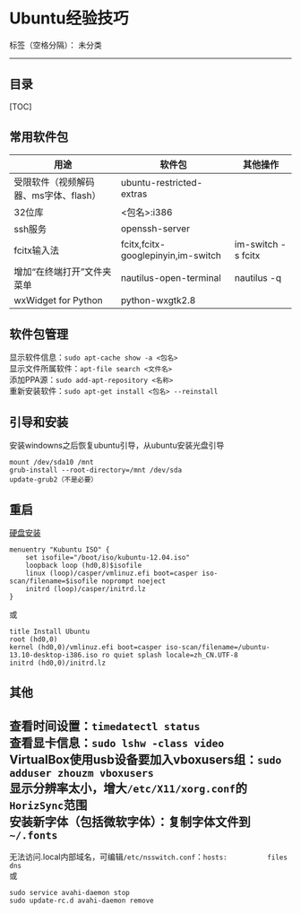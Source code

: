 # Ubuntu经验技巧

标签（空格分隔）： 未分类

---

## 目录
[TOC] 


## 常用软件包
|  用途                                 |        软件包                      | 其他操作            |
|---------                              |------------------                  |----------
|受限软件（视频解码器、ms字体、flash）  | ubuntu-restricted-extras           |
| 32位库                                | <包名>:i386                        |
| ssh服务                               | openssh-server                     |
| fcitx输入法                           | fcitx,fcitx-googlepinyin,im-switch | im-switch -s fcitx  |
| 增加“在终端打开”文件夹菜单            | nautilus-open-terminal             | nautilus -q         |
| wxWidget for Python                   | python-wxgtk2.8


## 软件包管理
显示软件信息：`sudo apt-cache show -a <包名>`  
显示文件所属软件：`apt-file search <文件名>`  
添加PPA源：`sudo add-apt-repository <名称>`  
重新安装软件：`sudo apt-get install <包名> --reinstall`  

## 引导和安装
安装windowns之后恢复ubuntu引导，从ubuntu安装光盘引导  
```
mount /dev/sda10 /mnt  
grub-install --root-directory=/mnt /dev/sda  
update-grub2（不是必要）  
```
重启
---
[硬盘安装](http://askubuntu.com/questions/340156/install-ubuntu-from-iso-image-directly-from-hard-disk-of-a-system-running-linux)  
```
menuentry "Kubuntu ISO" {
    set isofile="/boot/iso/kubuntu-12.04.iso"  
    loopback loop (hd0,8)$isofile  
    linux (loop)/casper/vmlinuz.efi boot=casper iso-scan/filename=$isofile noprompt noeject  
    initrd (loop)/casper/initrd.lz  
}  
```
或  
```
title Install Ubuntu  
root (hd0,0)  
kernel (hd0,0)/vmlinuz.efi boot=casper iso-scan/filename=/ubuntu-13.10-desktop-i386.iso ro quiet splash locale=zh_CN.UTF-8  
initrd (hd0,0)/initrd.lz  
```

## 其他
查看时间设置：`timedatectl status`  
查看显卡信息：`sudo lshw -class video`  
VirtualBox使用usb设备要加入vboxusers组：`sudo adduser zhouzm vboxusers`  
显示分辨率太小，增大`/etc/X11/xorg.conf`的`HorizSync`范围  
安装新字体（包括微软字体）：复制字体文件到`~/.fonts`  
---
无法访问.local内部域名，可编辑`/etc/nsswitch.conf`：`hosts:          files dns`  
或
```
sudo service avahi-daemon stop
sudo update-rc.d avahi-daemon remove
```


